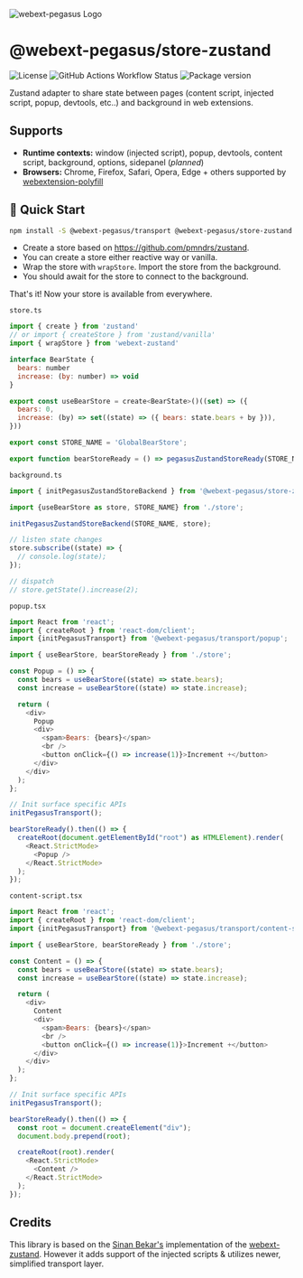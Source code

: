![webext-pegasus Logo](https://github.com/StyleT/webext-pegasus/blob/main/assets/logo.png?raw=true)

# @webext-pegasus/store-zustand

![License](https://badgen.net/github/license/StyleT/webext-pegasus)
![GitHub Actions Workflow Status](https://img.shields.io/github/actions/workflow/status/StyleT/webext-pegasus/ci.yml?branch=main)
![Package version](https://badgen.net/npm/v/@webext-pegasus%2Fstore-zustand)

Zustand adapter to share state between pages (content script, injected script, popup, devtools, etc..) and background in web extensions.

## Supports

* **Runtime contexts:** window (injected script), popup, devtools, content script, background, options, sidepanel (_planned_)
* **Browsers:** Chrome, Firefox, Safari, Opera, Edge + others supported by [webextension-polyfill](https://github.com/mozilla/webextension-polyfill)

## 🚀 Quick Start

```bash
npm install -S @webext-pegasus/transport @webext-pegasus/store-zustand
```

- Create a store based on https://github.com/pmndrs/zustand.
- You can create a store either reactive way or vanilla.
- Wrap the store with `wrapStore`. Import the store from the background.
- You should await for the store to connect to the background.

That's it! Now your store is available from everywhere.

`store.ts`

```js
import { create } from 'zustand'
// or import { createStore } from 'zustand/vanilla'
import { wrapStore } from 'webext-zustand'

interface BearState {
  bears: number
  increase: (by: number) => void
}

export const useBearStore = create<BearState>()((set) => ({
  bears: 0,
  increase: (by) => set((state) => ({ bears: state.bears + by })),
}))

export const STORE_NAME = 'GlobalBearStore';

export function bearStoreReady = () => pegasusZustandStoreReady(STORE_NAME, useBearStore);
```

`background.ts`

```js
import { initPegasusZustandStoreBackend } from '@webext-pegasus/store-zustand';

import {useBearStore as store, STORE_NAME} from './store';

initPegasusZustandStoreBackend(STORE_NAME, store);

// listen state changes
store.subscribe((state) => {
  // console.log(state);
});

// dispatch
// store.getState().increase(2);
```

`popup.tsx`

```js
import React from 'react';
import { createRoot } from 'react-dom/client';
import {initPegasusTransport} from '@webext-pegasus/transport/popup';

import { useBearStore, bearStoreReady } from './store';

const Popup = () => {
  const bears = useBearStore((state) => state.bears);
  const increase = useBearStore((state) => state.increase);

  return (
    <div>
      Popup
      <div>
        <span>Bears: {bears}</span>
        <br />
        <button onClick={() => increase(1)}>Increment +</button>
      </div>
    </div>
  );
};

// Init surface specific APIs
initPegasusTransport();

bearStoreReady().then(() => {
  createRoot(document.getElementById("root") as HTMLElement).render(
    <React.StrictMode>
      <Popup />
    </React.StrictMode>
  );
});
```

`content-script.tsx`

```js
import React from 'react';
import { createRoot } from 'react-dom/client';
import {initPegasusTransport} from '@webext-pegasus/transport/content-script';

import { useBearStore, bearStoreReady } from './store';

const Content = () => {
  const bears = useBearStore((state) => state.bears);
  const increase = useBearStore((state) => state.increase);

  return (
    <div>
      Content
      <div>
        <span>Bears: {bears}</span>
        <br />
        <button onClick={() => increase(1)}>Increment +</button>
      </div>
    </div>
  );
};

// Init surface specific APIs
initPegasusTransport();

bearStoreReady().then(() => {
  const root = document.createElement("div");
  document.body.prepend(root);

  createRoot(root).render(
    <React.StrictMode>
      <Content />
    </React.StrictMode>
  );
});
```

## Credits

This library is based on the [Sinan Bekar's](https://github.com/sinanbekar) implementation of the [webext-zustand](https://github.com/sinanbekar/webext-zustand).
However it adds support of the injected scripts & utilizes newer, simplified transport layer.

